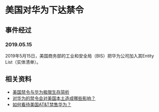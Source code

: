 # 美国对华为下达禁令
## 事件经过
### 2019.05.15
2019年5月15日，美国商务部的工业和安全局（BIS）把华为公司加入其Entity List（实体清单）。

## 相关资料
- [美国禁令与华为极限生存简析](https://tech.sina.com.cn/csj/2019-05-19/doc-ihvhiews3002616.shtml)
- [对华为的禁令会对美国本土造成哪些影响？](https://www.zhihu.com/question/325199989) 
- [如何看待美国AT&T禁售华为？](https://www.zhihu.com/question/265495978) 